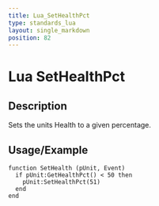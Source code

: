 ```yaml
---
title: Lua_SetHealthPct
type: standards_lua
layout: single_markdown
position: 82
---
```


# Lua SetHealthPct

## Description

Sets the units Health to a given percentage.

## Usage/Example

```
function SetHealth (pUnit, Event)
  if pUnit:GetHealthPct() < 50 then
    pUnit:SetHealthPct(51)
  end
end
```
